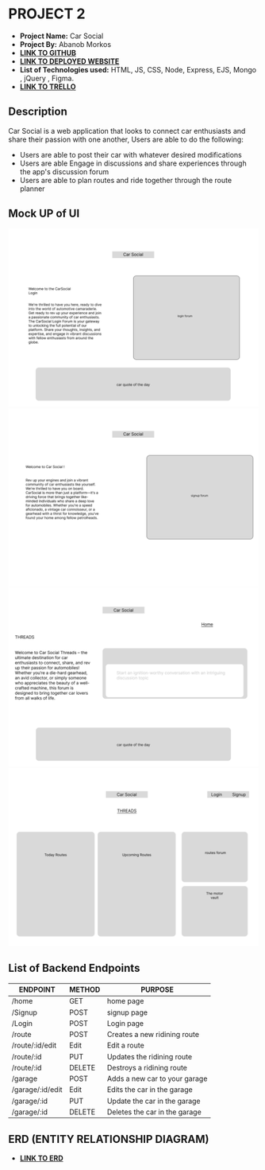 # PROJECT 2

- **Project Name:** Car Social
- **Project By:** Abanob Morkos
- [**LINK TO GITHUB**](https://github.com/abanobmorkos1/project2.git)
- [**LINK TO DEPLOYED WEBSITE**](https://project2-5847.onrender.com)
- **List of Technologies used:** HTML, JS, CSS, Node, Express, EJS, Mongo , jQuery , Figma.
- [**LINK TO TRELLO**](https://trello.com/invite/b/Bnlb35FH/ATTI9a24d90b540304af3a3aa062b3447d7337BD880A/car-social)

## Description

Car Social is a web application that looks to connect car enthusiasts and share their passion with one another, Users are able to do the following:

- Users are able to post their car with whatever desired modifications 
- Users are able Engage in discussions and share experiences through the app's discussion forum
- Users are able to plan routes and ride together through the route planner

## Mock UP of UI
![Login page](Login.png) ![Signup page](Signup.png) ![Thread Page](<Desktop - 1-1.png>) ![Home page](<home page.png>) 
## List of Backend Endpoints

| ENDPOINT       | METHOD      | PURPOSE |
|----------------|-------------|---------|
|/home           |  GET        | home page |
|/Signup         |  POST       | signup page |
|/Login          |  POST       | Login page |
|/route          |  POST       | Creates a new ridining route |
|/route/:id/edit |  Edit       | Edit a route |
|/route/:id      |  PUT        | Updates the ridining route |
|/route/:id      |  DELETE     | Destroys a ridining route |
|/garage         |  POST       | Adds a new car to your garage |
|/garage/:id/edit|  Edit       | Edits the car in the garage  |
|/garage/:id     |  PUT        | Update the car in the garage |
|/garage/:id     |  DELETE     | Deletes the car in the garage  |

## ERD (ENTITY RELATIONSHIP DIAGRAM)

- [**LINK TO ERD**](https://lucid.app/lucidchart/e05a0bcf-d35e-499a-9584-fb7db7475818/edit?viewport_loc=-1761%2C-642%2C5163%2C2238%2C0_0&invitationId=inv_d5a9bf17-5e4c-4321-9cea-027c39e4c8ab)
